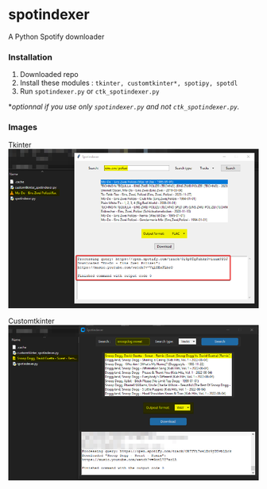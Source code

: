 # spotindexer
A Python Spotify downloader

### Installation

1. Downloaded repo
2. Install these modules : `tkinter, customtkinter*, spotipy, spotdl`
3. Run `spotindexer.py` or `ctk_spotindexer.py`

**optionnal if you use only `spotindexer.py` and not `ctk_spotindexer.py`.*

### Images

Tkinter
![tkinterprev](1.png)

Customtkinter
![ctkprev](2.png)
